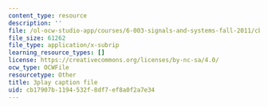 ```yaml
---
content_type: resource
description: ''
file: /ol-ocw-studio-app/courses/6-003-signals-and-systems-fall-2011/cb17907b1194532f8df7ef8a0f2a7e34_ufU6b7OHb8M.vtt
file_size: 61262
file_type: application/x-subrip
learning_resource_types: []
license: https://creativecommons.org/licenses/by-nc-sa/4.0/
ocw_type: OCWFile
resourcetype: Other
title: 3play caption file
uid: cb17907b-1194-532f-8df7-ef8a0f2a7e34
---
```

